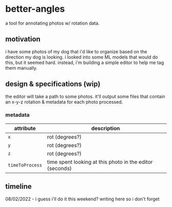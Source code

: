 # better-angles
a tool for annotating photos w/ rotation data.

## motivation

i have some photos of my dog that i'd like to organize based on the direction my dog is looking. i looked into some ML models that would do this, but it seemed hard. instead, i'm building a simple editor to help me tag them manually.

## design & specifications (wip)

the editor will take a path to some photos. it'll output some files that contain an x-y-z rotation & metadata for each photo processed.


### metadata

| attribute | description |
|-----------|-------------|
| `x` | rot (degrees?) |
| `y` | rot (degrees?) |
| `z` | rot (degrees?) |
| `timeToProcess` | time spent looking at this photo in the editor (seconds) |

## timeline

08/02/2022 - i guess i'll do it this weekend? writing here so i don't forget

